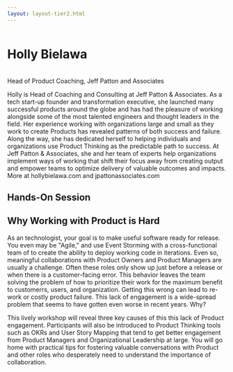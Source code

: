 ```yaml
---
layout: layout-tier2.html
---
```

<div class="container section featured-speaker">
   <div class="row">
     <div class="col-xs-12 col-sm-2 new-img-container">
       <img class="new-speaker-page-img holly-bielawa" />
       </div>
     <div class="col-xs-12 col-sm-10 copy-container">
       <h1 class="speaker-header">Holly Bielawa</h1>
       <br>
       <span class="speaker-subtitle">Head of Product Coaching, Jeff Patton and Associates</span>
       <p>Holly is Head of Coaching and Consulting at Jeff Patton & Associates.   As a tech start-up founder and transformation executive, she launched many successful products around the globe and has had the pleasure of working alongside some of the most talented engineers and thought leaders in the field.   Her experience working with organizations large and small as they work to create Products has revealed patterns of both success and failure.   Along the way, she has dedicated herself to helping individuals and organizations use Product Thinking as the predictable path to success.  At  Jeff Patton & Associates, she and her team of experts help organizations implement ways of working that shift their focus away from creating output and empower teams to optimize delivery of valuable outcomes and impacts.  More at hollybielawa.com and jpattonassociates.com</p>
       <h2>Hands-On Session</h2>
        <h2 class="gold">Why Working with Product is Hard</h2>
       <p>As an technologist, your goal is to make useful software ready for release.  You even may be "Agile," and use Event Storming with a cross-functional team of to create the ability to deploy working code in iterations.  Even so, meaningful collaborations with Product Owners and Product Managers are usually a challenge. Often these roles only show up just before a release or when there is a customer-facing error.  This behavior leaves the team solving the problem of how to prioritize their work for the maximum benefit to customerrs, users, and organization.  Getting this wrong can lead to re-work or costly product failure. This lack of engagement is a wide-spread problem that seems to have gotten even worse in recent years. Why?</p>
        <p>This lively workshop will reveal three key causes of this this lack of Product engagement.  Participants will also be introduced to Product Thinking tools such as OKRs and User Story Mapping that tend to get better engagement from Product Managers and Organizational Leadership at large.  You will go home with practical tips for fostering valuable conversations with Product and other roles who desperately need to understand the importance of collaboration.</p>
     </div>
   </div>
 </div>
